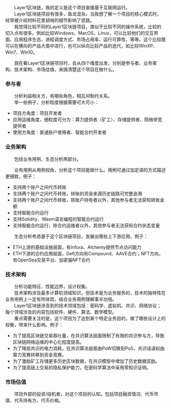 
  Layer1区块链，我的定义是这个项目直接基于互联网运行。  
  Layer1区块链项目有很多，鱼龙混杂。当我想了解一个项目的核心模式时，经常被介绍材料花里胡哨的细节影响了思路。  
  我觉得比较不同的Layer1区块链项目，类似于比较不同的操作系统，比较的切入点有很多。例如比较Windows、MacOS、Linux，可以比较他们的交互界面、应用程序生态、进程调度方式、市场占用率、运行可靠性，等等。这个比较既可以在横向的产品大类中进行，也可以纵向比较产品的迭代，如比较WinXP、Win7、Win10。  

  我在看Layer1区块链项目时，会从四个维度出发，分别是参与者、业务架构、技术架构、市场估值，来搞清楚这个项目在做什么。  

### 参与者
  分析利益相关方，有哪些角色，相互间制约关系。  
  举一些例子，分析粒度根据需要可大可小：  
- 项目方角度：项目开发者
- 应用运维角度，细粒度可分为：算力提供者（矿工）、存储提供者、网络带宽提供者
- 使用方角度：普通账户使用者、智能合约开发者

### 业务架构
  包括业务用例、生态分析两部分。  
  
  业务用例从用例视角，分析这个项目能做什么。用例可通过加定语的方式描述更细致，例子：  
- 支持两个账户之间代币转账
- 支持两个账户之间代币转账，转账的资金来源历史链路可完整追溯
- 支持两个账户之间代币转账，除账户持有者以外，其他参与者无法获知转账金额
- 支持智能合约运行
- 支持Solidity、Wasm语言编程的智能合约运行
- 支持智能合约运行，除合约运维者以外，其他参与者无法获知合约状态变量

  生态分析考虑基于这个区块链项目，发展出哪些上下游应用，例子：  
- ETH上游的基础设施层面，有Infura、Alchemy提供节点访问能力
- ETH下游的合约应用层面，Defi方向有Compound、AAVE合约；NFT方向，有OpenSea交易平台、加密猫NFT合约

### 技术架构
  分析功能特征、性能边界，设计权衡。  
  技术架构涉及最多计算机领域知识，但技术是为业务服务的，技术的独特性在业务用例上一定有所体现，结合业务用例理解事半功倍。  
  Layer1区块链涉及到的技术领域包括：密码学、虚拟机、共识、网络协议；每个领域涉及的内容包括软件、硬件、算法、数学模型。  
  重点需要关注的是，这个项目为了达到某个特定业务目的，做了哪些设计上的权衡，带来什么影响。例子：  
- 为了提高区块链交易吞吐量，在共识算法层面限制了有限的共识参与方，导致区块链网络运维的中心化程度提高。
- 为了降低共识的电力消耗，在共识算法层面由PoW切换到PoS，共识话语权由算力竞赛转移到资金竞赛。
- 为了激励矿工存储更多历史区块数据，在共识模型中增加了历史数据奖励。
- 为了提高链上交易的隐私保护能力，在密码学算法中采用零知识证明。

### 市场估值
  项目外部的投资/投机者，对这个项目的认知。包括项目融资情况、代币市值、代币持有方、代币价格。  
